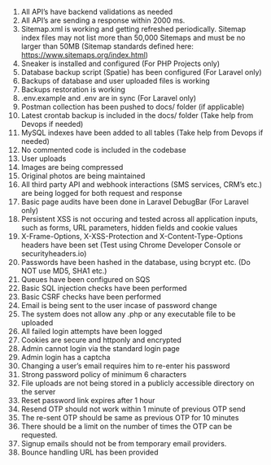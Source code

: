 1. All API’s have backend validations as needed
1. All API’s are sending a response within 2000 ms.
1. Sitemap.xml is working and getting refreshed periodically. Sitemap index files may not list more than 50,000 Sitemaps and must be no larger than 50MB (Sitemap standards defined here: https://www.sitemaps.org/index.html)
1. Sneaker is installed and configured (For PHP Projects only)
1. Database backup script (Spatie) has been configured (For Laravel only)
1. Backups of database and user uploaded files is working
1. Backups restoration is working
1. .env.example and .env are in sync (For Laravel only)
1. Postman collection has been pushed to docs/ folder (if applicable)
1. Latest crontab backup is included in the docs/ folder (Take help from Devops if needed)
1. MySQL indexes have been added to all tables (Take help from Devops if needed)
1. No commented code is included in the codebase
1. User uploads
1. Images are being compressed
1. Original photos are being maintained
1. All third party API and webhook interactions (SMS services, CRM’s etc.) are being logged for both request and response
1. Basic page audits have been done in Laravel DebugBar (For Laravel only)
1. Persistent XSS is not occuring and tested across all application inputs, such as forms, URL parameters, hidden fields and cookie values
1. X-Frame-Options, X-XSS-Protection and X-Content-Type-Options headers have been set (Test using Chrome Developer Console or securityheaders.io)
1. Passwords have been hashed in the database, using bcrypt etc. (Do NOT use MD5, SHA1 etc.)
1. Queues have been configured on SQS
1. Basic SQL injection checks have been performed
1. Basic CSRF checks have been performed
1. Email is being sent to the user incase of password change
1. The system does not allow any .php or any executable file to be uploaded
1. All failed login attempts have been logged
1. Cookies are secure and httponly and encrypted
1. Admin cannot login via the standard login page
1. Admin login has a captcha
1. Changing a user’s email requires him to re-enter his password
1. Strong password policy of minimum 6 characters
1. File uploads are not being stored in a publicly accessible directory on the server
1. Reset password link expires after 1 hour
1. Resend OTP should not work within 1 minute of previous OTP send
1. The re-sent OTP should be same as previous OTP for 10 minutes
1. There should be a limit on the number of times the OTP can be requested.
1. Signup emails should not be from temporary email providers.
1. Bounce handling URL has been provided
